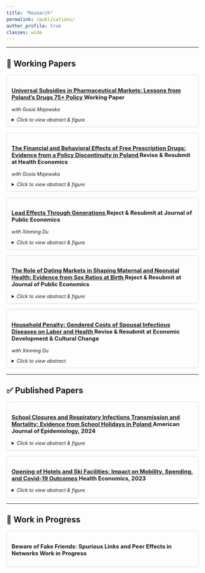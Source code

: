 ```yaml
---
title: "Research"
permalink: /publications/
author_profile: true
classes: wide
---
```

<style>
.paper-card {
  border: 1px solid #ddd;
  border-radius: 6px;
  padding: 0.8em 1em;
  margin-bottom: 1.2em;
  box-shadow: 0 1px 3px rgba(0,0,0,0.06);
  font-size: 0.9em;
  max-width: 1400px;   /* wider on big screens */
  margin-left: auto;
  margin-right: auto;
}

.paper-flex {
  display: block;   /* disable flexbox → stack content */
  margin-top: 0.8em;
}

.abstract {
  font-size: 0.85em;
  text-align: justify;
  line-height: 1.4;
  margin-bottom: 0.8em; /* space before image */
}

.paper-image {
  text-align: center; /* center figures nicely */
}

.paper-image img {
  max-width: 600px;   /* set figure size */
  width: 100%;
  height: auto;
  border-radius: 4px;
  box-shadow: 0 1px 3px rgba(0,0,0,0.1);
}

</style>

---

## 📄 Working Papers

<div class="paper-card">
  <h3>
    <a href="https://krzysztofzaremba.github.io/files/Majewska_Zaremba.pdf" target="_blank">
      Universal Subsidies in Pharmaceutical Markets: Lessons from Poland’s Drugs 75+ Policy
    </a>
    <span class="badge badge-wip">Working Paper</span>
  </h3>
  <p><em>with Gosia Majewska</em></p>
  <details>
    <summary><em>Click to view abstract & figure</em></summary>
    <div class="paper-flex">
      <div class="abstract">
        Widely used public policies fully subsidizing essential goods and services aim to improve access, but removing price signals may also produce distortions. We investigate this problem by leveraging Poland’s Free Drugs for Seniors program, which provides free prescription medications to individuals above an age threshold, as a natural experiment. Using event studies, detailed administrative and survey data, we draw two main conclusions. First, the program improved access: medication consumption increased, particularly for higher-cost products, to some extent displacing cheaper alternatives. Second, the shift in consumption patterns increased public payer costs per dose of treatment. These findings highlight the challenges of subsidy programs that eliminate price signals, as they can alter demand in ways that improve access but undermine cost-effectiveness.
      </div>
      <div class="paper-image">
        <img src="../images/raw_avg_price_trt.png">
      </div>
    </div>
  </details>
</div>

<div class="paper-card">
  <h3>
    <a href="https://krzysztofzaremba.github.io/files/budgets.pdf" target="_blank">
      The Financial and Behavioral Effects of Free Prescription Drugs: Evidence from a Policy Discontinuity in Poland
    </a>
    <span class="badge badge-rr">Revise & Resubmit at Health Economics</span>
  </h3>
  <p><em>with Gosia Majewska</em></p>
  <details>
    <summary><em>Click to view abstract & figure</em></summary>
    <div class="paper-flex">
      <div class="abstract">
        We provide causal evidence on the financial consequences and moral hazard effects of a universal prescription drug subsidy for seniors—a policy widely implemented in many countries. Our analysis leverages Poland’s introduction of such a subsidy, which fully eliminated out-of-pocket costs for selected medications at age 75. Exploiting the sharp age eligibility threshold and policy timing, we apply a difference-in-discontinuities design to detailed household expenditure data. We find substantial reductions in medication spending and a 62% decrease in catastrophic drug expenditures, indicative of a strong insurance effect. However, these financial gains disproportionately accrued to wealthier households, raising distributional concerns. We also document increased household spending on alcohol and cigarettes, consistent with ex ante moral hazard. These findings demonstrate that while universal drug subsidies effectively reduce financial risk among older adults, they may also induce unintended behavioral responses and amplify existing inequities.
      </div>
      <div class="paper-image">
        <img src="../images/Post_policy_exp.png">
      </div>
    </div>
  </details>
</div>

<div class="paper-card">
  <h3>
    <a href="https://papers.ssrn.com/sol3/papers.cfm?abstract_id=5214598" target="_blank">
      Lead Effects Through Generations
    </a>
    <span class="badge badge-rr">Reject & Resubmit at Journal of Public Economics</span>
  </h3>
  <p><em>with Xinming Du</em></p>
  <details>
    <summary><em>Click to view abstract & figure</em></summary>
    <div class="paper-flex">
      <div class="abstract">
        While economic and health dynamics across generations have been well studied, the role of environmental factors in driving intergenerational persistence remains underexplored. This paper examines the first- and second-generation effects of leadborne pollution on health and fertility outcomes. We exploit the phase-out of leaded gasoline in Mexico in the 1990s, which led to a sharp decline in air lead pollution. Using a shift-share design to identify variation in prenatal lead exposure, we find that a full reduction in lead exposure results in a 1.97 per thousand reduction in fetal deaths, a 0.53 per thousand increase in birth rates, and a 3.33 per thousand decrease in infant mortality. Female children exposed to higher in-utero lead levels are more likely to give birth earlier and less likely to migrate. In the second generation, the effects of in utero exposure vary by local socioeconomic conditions: in better-off municipalities, long-term effects are null, whereas in marginalized municipalities, children of exposed mothers experience significantly lower birth weights and elevated rates of preterm birth. These findings highlight how structural disadvantage mediates the intergenerational transmission of environmental shocks.
      </div>
      <div class="paper-image">
        <img src="../images/Mexico_City_Lead.png">
      </div>
    </div>
  </details>
</div>

<div class="paper-card">
  <h3>
    <a href="https://papers.ssrn.com/sol3/papers.cfm?abstract_id=5218496" target="_blank">
      The Role of Dating Markets in Shaping Maternal and Neonatal Health: Evidence from Sex Ratios at Birth
    </a>
    <span class="badge badge-rr">Reject & Resubmit at Journal of Public Economics</span>
  </h3>
  <details>
    <summary><em>Click to view abstract & figure</em></summary>
    <div class="paper-flex">
      <div class="abstract">
        This paper provides the first causal evidence on how the strength of women’s position in the dating market influences maternal and neonatal health outcomes. I proxy the strength of women’s position by the availability of adult male partners. I introduce a novel instrument based on randomness in sex at birth to address the endogeneity of this variable. A stronger female position in the dating market leads to a reduction in out-of-wedlock births, lowers rates of chlamydia and hypertension in mothers, and decreases the incidence of low APGAR scores in newborns. Connecting this to racial health disparities, Black women’s limited partner prospects contribute to 5–10% of the racial health gap. Eliminating racial disparities in incarceration would prevent 200–700 adverse outcomes annually among Black mothers.
      </div>
      <div class="paper-image">
        <img src="../images/Prop_vis_ols_mother.png">
      </div>
    </div>
  </details>
</div>

<div class="paper-card">
  <h3>
    <a href="https://krzysztofzaremba.github.io/files/Household_penalty_Chicago.pdf" target="_blank">
      Household Penalty: Gendered Costs of Spousal Infectious Diseases on Labor and Health
    </a>
    <span class="badge badge-rr">Revise & Resubmit at Economic Development & Cultural Change</span>
  </h3>
  <p><em>with Xinming Du</em></p>
  <details>
    <summary><em>Click to view abstract</em></summary>
    <div class="paper-flex">
      <div class="abstract">
        This paper examines the gendered impact of spousal health shocks on labor and health outcomes. Using Mexican labor surveys and a difference-in-differences approach, we find women’s labor supply decreases by 15% after a partner’s health shock, compared to a 10% reduction for men. A significant part of this is driven by women’s higher probability of household infection. Analysis of U.S. insurance claims shows a partner’s infection increases infection risk by 1.2 percentage points for men and 2.2 for women. Household specialization underpins these effects: as women’s income share rises, their penalty decreases while men’s increases.
      </div>
      <div class="paper-image"></div>
    </div>
  </details>
</div>

---

## ✅ Published Papers

<div class="paper-card">
  <h3>
    <a href="https://krzysztofzaremba.github.io/files/KZ_Flu.pdf" target="_blank">
      School Closures and Respiratory Infections Transmission and Mortality: Evidence from School Holidays in Poland
    </a>
    <span class="badge badge-pub">American Journal of Epidemiology, 2024</span>
  </h3>
  <details>
    <summary><em>Click to view abstract & figure</em></summary>
    <div class="paper-flex">
      <div class="abstract">
        This study examines the impact of temporary school closures on influenza transmission and respiratory mortality, leveraging a natural experiment from winter break timings in Polish schools. Analyzing 12 years of ILI (Influenza-Like Illness) data and two decades of respiratory death records, findings indicate significant reductions in ILI incidence post-closures: 75% among school-aged children, 55% in adults, 52% in pre-school children, and 41% in the elderly. Notably, a 7% decrease in respiratory mortality was observed among the elderly, highlighting school closures as an effective public health intervention for reducing influenza spread and mortality among high-risk groups.
      </div>
      <div class="paper-image">
        <img src="../images/Infections_by_ferie_week_school_kids_first_vs_last.png">
      </div>
    </div>
  </details>
</div>

<div class="paper-card">
  <h3>
    <a href="https://krzysztofzaremba.github.io/files/Hotels_Opening_KZ.pdf" target="_blank">
      Opening of Hotels and Ski Facilities: Impact on Mobility, Spending, and Covid-19 Outcomes
    </a>
    <span class="badge badge-pub">Health Economics, 2023</span>
  </h3>
  <details>
    <summary><em>Click to view abstract & figure</em></summary>
    <div class="paper-flex">
      <div class="abstract">
        This paper investigates how reopening hotels and ski facilities in Poland impacted tourism spending, mobility, and COVID-19 outcomes. We used administrative data from a government program that subsidizes travel to show that the policy increased the consumption of tourism services in ski resorts. By leveraging geolocation data from Facebook, we showed that ski resorts experienced a significant influx of tourists, increasing the number of local users by up to 50%. Furthermore, we confirmed an increase in the probability of meetings between pairs of users from distanced locations and users from tourist and non-tourist areas. As the policy impacted travel and gatherings, we then analyzed its effect on the diffusion of COVID-19. We found that counties with ski facilities experienced more infections after the reopening. Moreover, counties strongly connected to the ski resorts during the reopening had more subsequent cases than weakly connected counties. Cost-benefit analysis shows that costs stemming from additional hospitalizations and deaths vastly outweighed the economic benefits of reopening, even in the ski resorts.
      </div>
      <div class="paper-image">
        <img src="../images/Ski_hotels_population.png">
      </div>
    </div>
  </details>
</div>

---

## 🔧 Work in Progress

<div class="paper-card">
  <h3>
    Beware of Fake Friends: Spurious Links and Peer Effects in Networks
    <span class="badge badge-wip">Work in Progress</span>
  </h3>
</div>

